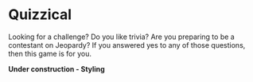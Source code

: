 # Quizzical

Looking for a challenge? Do you like trivia? Are you preparing to be a contestant on Jeopardy? If you answered yes to any of those questions, then this game is for you.

**Under construction - Styling**
